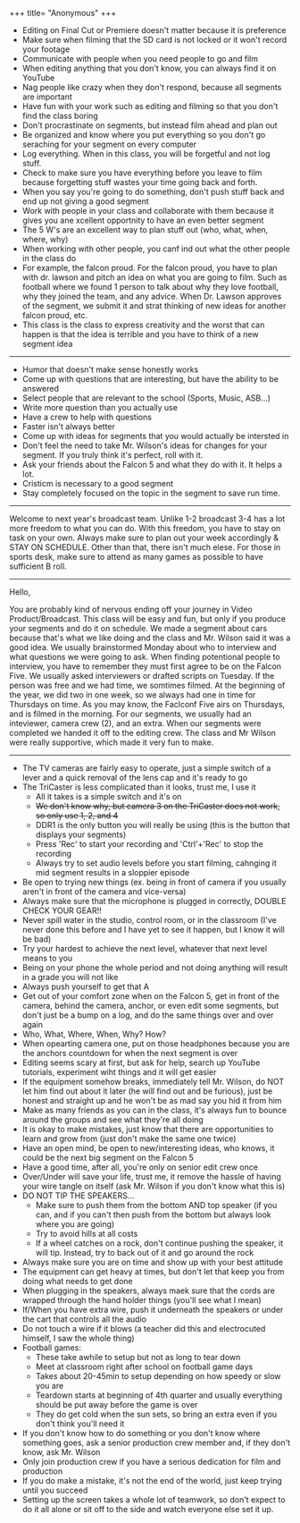 +++
title= "Anonymous"
+++

- Editing on Final Cut or Premiere doesn't matter because it is preference
- Make sure when filming that the SD card is not locked or it won't record your footage
- Communicate with people when you need people to go and film
- When editing anything that you don't know, you can always find it on YouTube
- Nag people like crazy when they don't respond, because all segments are important
- Have fun with your work such as editing and filming so that you don't find the class boring
- Don't procrastinate on segments, but instead film ahead and plan out
- Be organized and know where you put everything so you don't go seraching for your segment on every computer
- Log everything. When in this class, you will be forgetful and not log stuff.
- Check to make sure you have everything before you leave to film because forgetting stuff wastes your time going back and forth.
- When you say you're going to do something, don't push stuff back and end up not giving a good segment
- Work with people in your class and collaborate with them because it gives you ane xcellent opportnity to have an even better segment
- The 5 W's are an excellent way to plan stuff out (who, what, when, where, why)
- When working with other people, you canf ind out what the other people in the class do
- For example, the falcon proud. For the falcon proud, you have to plan with dr. lawson and pitch an idea on what you are going to film. Such as football where we found 1 person to talk about why they love football, why they joined the team, and any advice. When Dr. Lawson approves of the segment, we submit it and strat thinking of new ideas for another falcon proud, etc.
- This class is the class to express creativity and the worst that can happen is that the idea is terrible and you have to think of a new segment idea

---

- Humor that doesn't make sense honestly works
- Come up with questions that are interesting, but have the ability to be answered
- Select people that are relevant to the school (Sports, Music, ASB...)
- Write more question than you actually use
- Have a crew to help with questions
- Faster isn't always better
- Come up with ideas for segments that you would actually be intersted in
- Don't feel the need to take Mr. Wilson's ideas for changes for your segment. If you truly think it's perfect, roll with it.
- Ask your friends about the Falcon 5 and what they do with it. It helps a lot.
- Cristicm is necessary to a good segment
- Stay completely focused on the topic in the segment to save run time.

---

Welcome to next year's broadcast team. Unlike 1-2 broadcast 3-4 has a lot more freedom to what you can do. With this freedom, you have to stay on task on your own. Always make sure to plan out your week accordingly & STAY ON SCHEDULE. Other than that, there isn't much elese. For those in sports desk, make sure to attend as many games as possible to have sufficient B roll.

---

Hello,

You are probably kind of nervous ending off your journey in Video Product/Broadcast. This class will be easy and fun, but only if you produce your segments and do it on schedule. We made a segment about cars because that's what we like doing and the class and Mr. Wilson said it was a good idea. We usually brainstormed Monday about who to interview and what questions we were going to ask. When finding potentional people to interview, you have to remember they must first agree to be on the Falcon Five. We usually asked interviewers or drafted scripts on Tuesday. If the person was free and we had time, we somtimes filmed. At the beginning of the year, we did two in one week, so we always had one in time for Thursdays on time. As you may know, the Faclconf Five airs on Thursdays, and is filmed in the morning. For our segments, we usually had an inteviewer, camera crew (2), and an extra. When our segments were completed we handed it off to the editing crew. The class and Mr Wilson were really supportive, which made it very fun to make. 

---

- The TV cameras are fairly easy to operate, just a simple switch of a lever and a quick removal of the lens cap and it's ready to go
- The TriCaster is less complicated than it looks, trust me, I use it
  - All it takes is a simple switch and it's on
  - ~~We don't know why, but camera 3 on the TriCaster does not work, so only use 1, 2, and 4~~ 
  - DDR1 is the only button you will really be using (this is the button that displays your segments)
  - Press 'Rec' to start your recording and 'Ctrl'+'Rec' to stop the recording
  - Always try to set audio levels before you start filming, cahnging it mid segment results in a sloppier episode
- Be open to trying new things (ex. being in front of camera if you usually aren't in front of the camera and vice-versa)
- Always make sure that the microphone is plugged in correctly, DOUBLE CHECK YOUR GEAR!!
- Never spill water in the studio, control room, or in the classroom (I've never done this before and I have yet to see it happen, but I know it will be bad)
- Try your hardest to achieve the next level, whatever that next level means to you
- Being on your phone the whole period and not doing anything will result in a grade you will not like
- Always push yourself to get that A
- Get out of your comfort zone when on the Falcon 5, get in front of the camera, behind the camera, anchor, or even edit some segments, but don't just be a bump on a log, and do the same things over and over again
- Who, What, Where, When, Why? How?
- When opearting camera one, put on those headphones because you are the anchors countdown for when the next segment is over
- Editing seems scary at first, but ask for help, search up YouTube tutorials, experiment wiht things and it will get easier
- If the equipment somehow breaks, immediately tell Mr. Wilson, do NOT let him find out about it later (he will find out and be furious), just be honest and straight up and he won't be as mad say you hid it from him
- Make as many friends as you can in the class, it's always fun to bounce around the groups and see what they're all doing
- It is okay to make mistakes, just know that there are opportunities to learn and grow from (just don't make the same one twice)
- Have an open mind, be open to new/interesting ideas, who knows, it could be the next big segment on the Falcon 5
- Have a good time, after all, you're only on senior edit crew once
- Over/Under will save your life, trust me, it remove the hassle of having your wire tangle on itself (ask Mr. Wilson if you don't know what this is)
- DO NOT TIP THE SPEAKERS...
  - Make sure to push them from the bottom AND top speaker (if you can, and if you can't then push from the bottom but always look where you are going)
  - Try to avoid hills at all costs
  - If a wheel catches on a rock, don't continue pushing the speaker, it will tip. Instead, try to back out of it and go around the rock
- Always make sure you are on time and show up with your best attitude
- The equipment can get heavy at times, but don't let that keep you from doing what needs to get done
- When plugging in the speakers, always maek sure that the cords are wrapped through the hand holder things (you'll see what I mean)
- If/When you have extra wire, push it underneath the speakers or under the cart that controls all the audio
- Do not touch a wire if it blows (a teacher did this and electrocuted himself, I saw the whole thing)
- Football games:
  - These take awhile to setup but not as long to tear down
  - Meet at classroom right after school on football game days
  - Takes about 20-45min to setup depending on how speedy or slow you are
  - Teardown starts at beginning of 4th quarter and usually everything should be put away before the game is over
  - They do get cold when the sun sets, so bring an extra even if you don't think you'll need it
- If you don't know how to do something or you don't know where something goes, ask a senior production crew member and, if they don't know, ask Mr. Wilson
- Only join production crew if you have a serious dedication for film and production
- If you do make a mistake, it's not the end of the world, just keep trying until you succeed
- Setting up the screen takes a whole lot of teamwork, so don't expect to do it all alone or sit off to the side and watch everyone else set it up.
 